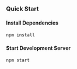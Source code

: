 ### Quick Start

#### Install Dependencies

```
npm install
```

#### Start Development Server
```
npm start
```